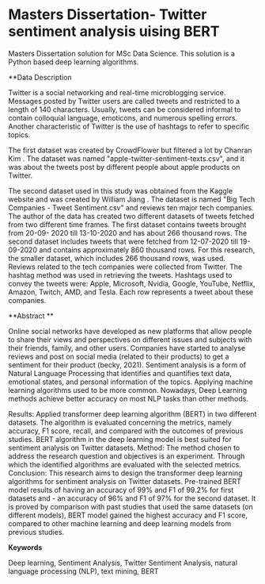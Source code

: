 # Masters Dissertation- Twitter sentiment analysis uising BERT

Masters Dissertation solution for MSc Data Science. This solution is a Python based deep learning algorithms.


**Data Description

Twitter is a social networking and real-time microblogging service. Messages posted by Twitter users are called tweets and restricted to a length of 140 characters. Usually, tweets can be considered informal to contain colloquial language, emoticons, and numerous spelling errors. Another characteristic of Twitter is the use of hashtags to refer to specific topics.

The first dataset was created by CrowdFlower  but filtered a lot by Chanran Kim . The dataset was named "apple-twitter-sentiment-texts.csv", and it was about the tweets post by different people about apple products on Twitter. 

The second dataset used in this study was obtained from the Kaggle website and was created by William Jiang .  The dataset is named "Big Tech Companies - Tweet Sentiment.csv" and reviews ten major tech companies. The author of the data has created two different datasets of tweets fetched from two different time frames. The first dataset contains tweets brought from 20-09- 2020 till 13-10-2020 and has about 266 thousand rows. The second dataset includes tweets that were fetched from 12-07-2020 till 19-09-2020 and contains approximately 860 thousand rows. For this research, the smaller dataset, which includes 266 thousand rows, was used.  
Reviews related to the tech companies were collected from Twitter. The hashtag method was used in retrieving the tweets. Hashtags used to convey the tweets were:  Apple, Microsoft, Nvidia, Google, YouTube, Netflix, Amazon, Twitch, AMD, and Tesla. Each row represents a tweet about these companies.




**Abstract **

Online social networks have developed as new platforms that allow people to share their views and perspectives on different issues and subjects with their friends, family, and other users. Companies have started to analyse reviews and post on social media (related to their products) to get a sentiment for their product (becky, 2021).
Sentiment analysis is a form of Natural Language Processing that identifies and quantifies text data, emotional states, and personal information of the topics. Applying machine learning algorithms used to be more common. Nowadays, Deep Learning methods achieve better accuracy on most NLP tasks than other methods. 

Results: Applied transformer deep learning algorithm (BERT) in two different datasets. The algorithm is evaluated concerning the metrics, namely accuracy, F1 score, recall, and compared with the outcomes of previous studies. BERT algorithm in the deep learning model is best suited for sentiment analysis on Twitter datasets.
Method: The method chosen to address the research question and objectives is an experiment. Through which the identified algorithms are evaluated with the selected metrics. 
Conclusion: This research aims to design the transformer deep learning algorithms for sentiment analysis on Twitter datasets. Pre-trained BERT model results of having an accuracy of 99% and F1 of 99.2% for first datasets and - an accuracy of 96% and F1 of 97% for the second dataset. It is proved by comparison with past studies that used the same datasets (on different models), BERT model gained the highest accuracy and F1 score, compared to other machine learning and deep learning models from previous studies.

**Keywords**

Deep learning, Sentiment Analysis, Twitter Sentiment Analysis, natural language processing (NLP), text mining, BERT

